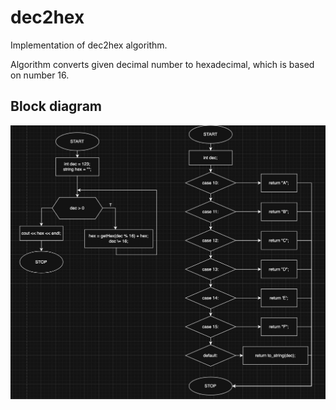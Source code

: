 # dec2hex

Implementation of dec2hex algorithm.

Algorithm converts given decimal number to hexadecimal, which is based on number 16.

## Block diagram

![dec2hex algorithm block diagram](../../images/dec2hex.png)
